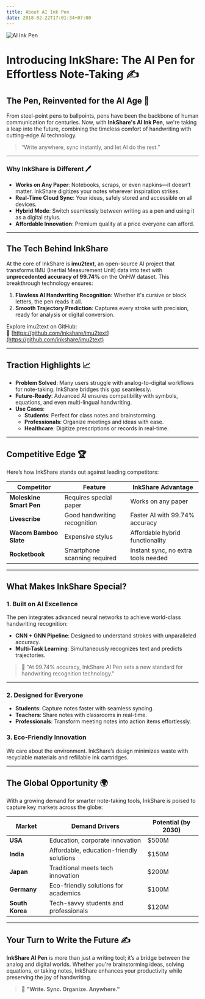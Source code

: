 ```yaml
---
title: About AI Ink Pen
date: 2018-02-22T17:01:34+07:00
---
```


![AI Ink Pen](/images/cloudpen.jpeg)

# Introducing InkShare: The AI Pen for Effortless Note-Taking ✍️

## The Pen, Reinvented for the AI Age 🤖

From steel-point pens to ballpoints, pens have been the backbone of human communication for centuries. Now, with **InkShare's AI Ink Pen**, we're taking a leap into the future, combining the timeless comfort of handwriting with cutting-edge AI technology.

> “Write anywhere, sync instantly, and let AI do the rest.”

---

### Why InkShare is Different 🖊️

- **Works on Any Paper**: Notebooks, scraps, or even napkins—it doesn’t matter. InkShare digitizes your notes wherever inspiration strikes.
- **Real-Time Cloud Sync**: Your ideas, safely stored and accessible on all devices.
- **Hybrid Mode**: Switch seamlessly between writing as a pen and using it as a digital stylus.
- **Affordable Innovation**: Premium quality at a price everyone can afford.

---

## **The Tech Behind InkShare**

At the core of InkShare is **imu2text**, an open-source AI project that transforms IMU (Inertial Measurement Unit) data into text with **unprecedented accuracy of 99.74%** on the OnHW dataset. This breakthrough technology ensures:

1. **Flawless AI Handwriting Recognition**: Whether it's cursive or block letters, the pen reads it all.
2. **Smooth Trajectory Prediction**: Captures every stroke with precision, ready for analysis or digital conversion.

Explore imu2text on GitHub:  
🔗 [https://github.com/inkshare/imu2text](https://github.com/inkshare/imu2text)

---

## Traction Highlights 📈

- **Problem Solved**: Many users struggle with analog-to-digital workflows for note-taking. InkShare bridges this gap seamlessly.
- **Future-Ready**: Advanced AI ensures compatibility with symbols, equations, and even multi-lingual handwriting.
- **Use Cases**:
  - **Students**: Perfect for class notes and brainstorming.
  - **Professionals**: Organize meetings and ideas with ease.
  - **Healthcare**: Digitize prescriptions or records in real-time.

---

## Competitive Edge 🏆

Here’s how InkShare stands out against leading competitors:

| **Competitor**          | **Feature**                  | **InkShare Advantage**              |
| ----------------------- | ---------------------------- | ----------------------------------- |
| **Moleskine Smart Pen** | Requires special paper       | Works on any paper                  |
| **Livescribe**          | Good handwriting recognition | Faster AI with 99.74% accuracy      |
| **Wacom Bamboo Slate**  | Expensive stylus             | Affordable hybrid functionality     |
| **Rocketbook**          | Smartphone scanning required | Instant sync, no extra tools needed |

---

## **What Makes InkShare Special?**

### **1. Built on AI Excellence**

The pen integrates advanced neural networks to achieve world-class handwriting recognition:

- **CNN + GNN Pipeline**: Designed to understand strokes with unparalleled accuracy.
- **Multi-Task Learning**: Simultaneously recognizes text and predicts trajectories.

> 🏅 "At 99.74% accuracy, InkShare AI Pen sets a new standard for handwriting recognition technology."

---

### **2. Designed for Everyone**

- **Students**: Capture notes faster with seamless syncing.
- **Teachers**: Share notes with classrooms in real-time.
- **Professionals**: Transform meeting notes into action items effortlessly.

### **3. Eco-Friendly Innovation**

We care about the environment. InkShare’s design minimizes waste with recyclable materials and refillable ink cartridges.

---

## The Global Opportunity 🌍

With a growing demand for smarter note-taking tools, InkShare is poised to capture key markets across the globe:

| **Market**      | **Demand Drivers**                       | **Potential (by 2030)** |
| --------------- | ---------------------------------------- | ----------------------- |
| **USA**         | Education, corporate innovation          | $500M                   |
| **India**       | Affordable, education-friendly solutions | $150M                   |
| **Japan**       | Traditional meets tech innovation        | $200M                   |
| **Germany**     | Eco-friendly solutions for academics     | $100M                   |
| **South Korea** | Tech-savvy students and professionals    | $120M                   |

---

## Your Turn to Write the Future ✍️

**InkShare AI Pen** is more than just a writing tool; it’s a bridge between the analog and digital worlds. Whether you're brainstorming ideas, solving equations, or taking notes, InkShare enhances your productivity while preserving the joy of handwriting.

> 🌟 **"Write. Sync. Organize. Anywhere."**
